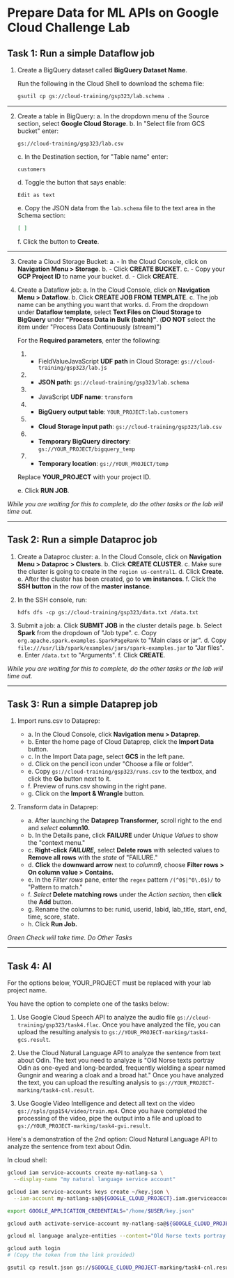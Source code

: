 # Prepare Data for ML APIs on Google Cloud Challenge Lab

## Task 1: Run a simple Dataflow job

1. Create a BigQuery dataset called **BigQuery Dataset Name**.

   Run the following in the Cloud Shell to download the schema file:
   ```bash
   gsutil cp gs://cloud-training/gsp323/lab.schema .
   ```
---
2. Create a table in BigQuery:
   a. In the dropdown menu of the Source section, select **Google Cloud Storage**.
   b. In "Select file from GCS bucket" enter:  
      ```
      gs://cloud-training/gsp323/lab.csv
      ```
   c. In the Destination section, for "Table name" enter:  
      ```
      customers
      ```
   d. Toggle the button that says enable:  
      ```
      Edit as text
      ```
   e. Copy the JSON data from the `lab.schema` file to the text area in the Schema section:
      ```json
      [ ]
      ```
   f. Click the button to **Create**.
----
3. Create a Cloud Storage Bucket:
   a. - In the Cloud Console, click on **Navigation Menu > Storage**.
   b. - Click **CREATE BUCKET**.
   c. - Copy your **GCP Project ID** to name your bucket.
   d. - Click **CREATE**.

4. Create a Dataflow job:
   a. In the Cloud Console, click on **Navigation Menu > Dataflow**.
   b. Click **CREATE JOB FROM TEMPLATE**.
   c. The job name can be anything you want that works.
   d. From the dropdown under **Dataflow template**, select **Text Files on Cloud Storage to BigQuery** under **"Process Data in Bulk (batch)"**. (**DO NOT** select the item under "Process Data Continuously (stream)")

   For the **Required parameters**, enter the following:
   1. - FieldValueJavaScript **UDF path** in Cloud Storage: `gs://cloud-training/gsp323/lab.js`
   2. - **JSON path**: `gs://cloud-training/gsp323/lab.schema`
   3. - JavaScript **UDF name**: `transform`
   4. - **BigQuery output table**: `YOUR_PROJECT:lab.customers`
   5. - **Cloud Storage input path**: `gs://cloud-training/gsp323/lab.csv`
   6. - **Temporary BigQuery directory**: `gs://YOUR_PROJECT/bigquery_temp`
   7. - **Temporary location**: `gs://YOUR_PROJECT/temp`

   Replace **YOUR_PROJECT** with your project ID.

   e. Click **RUN JOB**.

*While you are waiting for this to complete, do the other tasks or the lab will time out.*

-----------

## Task 2: Run a simple Dataproc job

1. Create a Dataproc cluster:
   a. In the Cloud Console, click on **Navigation Menu > Dataproc > Clusters**.
   b. Click **CREATE CLUSTER**.
   c. Make sure the cluster is going to create in the `region us-central1`.
   d. Click **Create**.
   e. After the cluster has been created, go to **vm instances**.
   f. Click the **SSH button** in the row of the **master instance**.

2. In the SSH console, run:
   ```
   hdfs dfs -cp gs://cloud-training/gsp323/data.txt /data.txt
   ```

3. Submit a job:
   a. Click **SUBMIT JOB** in the cluster details page.
   b. Select **Spark** from the dropdown of "Job type".
   c. Copy `org.apache.spark.examples.SparkPageRank` to "Main class or jar".
   d. Copy `file:///usr/lib/spark/examples/jars/spark-examples.jar` to "Jar files".
   e. Enter `/data.txt` to "Arguments".
   f. Click **CREATE**.

*While you are waiting for this to complete, do the other tasks or the lab will time out.*

-----------

## Task 3: Run a simple Dataprep job

1. Import runs.csv to Dataprep:
   - a. In the Cloud Console, click **Navigation menu > Dataprep**.
   - b. Enter the home page of Cloud Dataprep, click the **Import Data** button.
   - c. In the Import Data page, select **GCS** in the left pane.
   - d. Click on the pencil icon under "Choose a file or folder".
   - e. Copy `gs://cloud-training/gsp323/runs.csv` to the textbox, and click the **Go** button next to it.
   - f. Preview of runs.csv showing in the right pane.
   - g. Click on the **Import & Wrangle** button.

2. Transform data in Dataprep:
   - a. After launching the **Dataprep Transformer,** scroll right to the end and *select* **column10.**
   - b. In the Details pane, click **FAILURE** under *Unique Values* to show the "context menu."
   - c. **Right-click** ***FAILURE,*** select **Delete rows** with selected values to **Remove all rows** with the *state* of "FAILURE."
   - d. **Click** the **downward arrow** next to *column9,* choose **Filter rows > On column value > Contains.**
   - e. In the *Filter rows* pane, enter the ``` regex ``` pattern `/(^0$|^0\.0$)/` to "Pattern to match."
   - f. *Select* **Delete matching rows** under the *Action section,* then **click** the **Add** button.
   - g. Rename the columns to be: runid, userid, labid, lab_title, start, end, time, score, state.
   - h. Click **Run Job.**

*Green Check will take time. Do Other Tasks*

-----------

## Task 4: AI

For the options below, YOUR_PROJECT must be replaced with your lab project name.

You have the option to complete one of the tasks below:

1. Use Google Cloud Speech API to analyze the audio file `gs://cloud-training/gsp323/task4.flac`. Once you have analyzed the file, you can upload the resulting analysis to `gs://YOUR_PROJECT-marking/task4-gcs.result`.

2. Use the Cloud Natural Language API to analyze the sentence from text about Odin. The text you need to analyze is "Old Norse texts portray Odin as one-eyed and long-bearded, frequently wielding a spear named Gungnir and wearing a cloak and a broad hat." Once you have analyzed the text, you can upload the resulting analysis to `gs://YOUR_PROJECT-marking/task4-cnl.result`.

3. Use Google Video Intelligence and detect all text on the video `gs://spls/gsp154/video/train.mp4`. Once you have completed the processing of the video, pipe the output into a file and upload to `gs://YOUR_PROJECT-marking/task4-gvi.result`.

Here's a demonstration of the 2nd option: Cloud Natural Language API to analyze the sentence from text about Odin.

In cloud shell:

```bash
gcloud iam service-accounts create my-natlang-sa \
  --display-name "my natural language service account"

gcloud iam service-accounts keys create ~/key.json \
  --iam-account my-natlang-sa@${GOOGLE_CLOUD_PROJECT}.iam.gserviceaccount.com

export GOOGLE_APPLICATION_CREDENTIALS="/home/$USER/key.json"

gcloud auth activate-service-account my-natlang-sa@${GOOGLE_CLOUD_PROJECT}.iam.gserviceaccount.com --key-file=$GOOGLE_APPLICATION_CREDENTIALS

gcloud ml language analyze-entities --content="Old Norse texts portray Odin as one-eyed and long-bearded, frequently wielding a spear named Gungnir and wearing a cloak and a broad hat." > result.json

gcloud auth login
# (Copy the token from the link provided)

gsutil cp result.json gs://$GOOGLE_CLOUD_PROJECT-marking/task4-cnl.result
```




